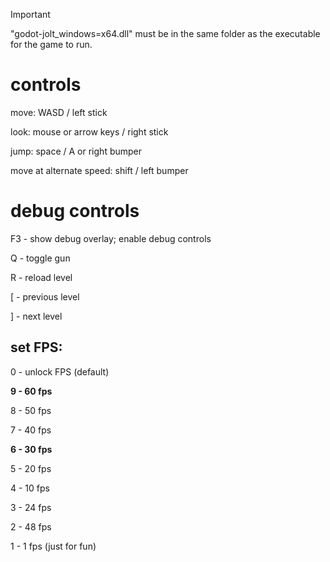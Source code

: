 > [!IMPORTANT]
> "godot-jolt_windows=x64.dll" must be in the same folder as the executable for the game to run.

# controls

move: WASD / left stick

look: mouse or arrow keys / right stick

jump: space / A or right bumper

move at alternate speed: shift / left bumper

# debug controls

F3 - show debug overlay; enable debug controls

Q - toggle gun

R - reload level

\[ - previous level

\] - next level

## set FPS:

0 - unlock FPS (default)

**9 - 60 fps**

8 - 50 fps

7 - 40 fps

**6 - 30 fps**

5 - 20 fps

4 - 10 fps

3 - 24 fps

2 - 48 fps

1 - 1 fps (just for fun)
